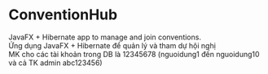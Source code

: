 # ConventionHub
 JavaFX + Hibernate app to manage and join conventions.  
 Ứng dụng JavaFX + Hibernate để quản lý và tham dự hội nghị  
 MK cho các tài khoản trong DB là 12345678 (nguoidung1 đến nguoidung10 và cả TK admin abc123456)
